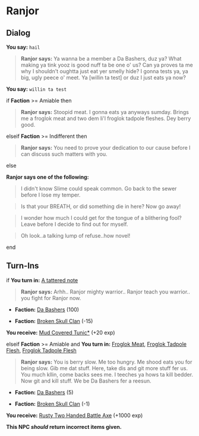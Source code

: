 # Ranjor


## Dialog

**You say:** `hail`



>**Ranjor says:** Ya wanna be a member a Da Bashers, duz ya?  What making ya tink yooz is good nuff ta be one o' us?  Can ya proves ta me why I shouldn't oughtta just eat yer smelly hide?  I gonna tests ya, ya big, ugly peece o' meet.  Ya [willin ta test] or duz I just eats ya now?

**You say:** `willin ta test`



if **Faction** >= Amiable then






>**Ranjor says:** Stoopid meat.  I gonna eats ya anyways sumday.  Brings me a froglok meat and two dem li'l froglok tadpole fleshes.  Dey berry good.


elseif **Faction** >= Indifferent then



>**Ranjor says:** You need to prove your dedication to our cause before I can discuss such matters with you.


else



**Ranjor says one of the following:**

>I didn't know Slime could speak common.  Go back to the sewer before I lose my temper.

>Is that your BREATH, or did something die in here?  Now go away!

>I wonder how much I could get for the tongue of a blithering fool?  Leave before I decide to find out for myself.

>Oh look..a talking lump of refuse..how novel!

end

## Turn-Ins



if  **You turn in:** [A tattered note](/item/18790)


>**Ranjor says:** Arhh.. Ranjor mighty warrior.. Ranjor teach you warrior.. you fight for Ranjor now.


* __Faction:__ [Da Bashers](/faction/235) (100)



* __Faction:__ [Broken Skull Clan](/faction/222) (-15)


 **You receive:**  [Mud Covered Tunic*](/item/13528) (+20 exp)

elseif  **Faction** >= Amiable and  **You turn in:** [Froglok Meat](/item/13409), [Froglok Tadpole Flesh](/item/13187), [Froglok Tadpole Flesh](/item/13187)


>**Ranjor says:** You is berry slow. Me too hungry. Me shood eats you for being slow. Gib me dat stuff. Here, take dis and git more stuff fer us. You much kllin, come backs sees me. I teeches ya hows ta kill bedder. Now git and kill stuff. We be Da Bashers fer a reesun.


* __Faction:__ [Da Bashers](/faction/235) (5)



* __Faction:__ [Broken Skull Clan](/faction/222) (-1)




 **You receive:**  [Rusty Two Handed Battle Axe](/item/5025) (+1000 exp)

**This NPC *should* return incorrect items given.**
